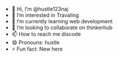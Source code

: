 - 👋 Hi, I’m @hustle123naj
- 👀 I’m interested in Travaling
- 🌱 I’m currently learning web development
- 💞️ I’m looking to collaborate on thinkerhub
- 📫 How to reach me discode
- 😄 Pronouns: hustle
- ⚡ Fun fact: New here

<!---
hustle123naj/hustle123naj is a ✨ special ✨ repository because its `README.md` (this file) appears on your GitHub profile.
You can click the Preview link to take a look at your changes.
--->

